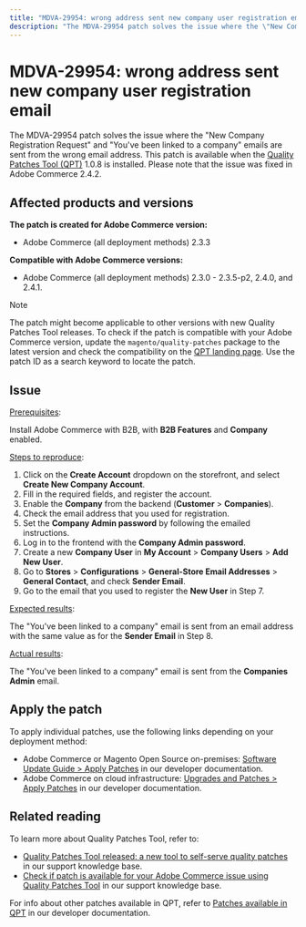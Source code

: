 ```yaml
---
title: "MDVA-29954: wrong address sent new company user registration email"
description: "The MDVA-29954 patch solves the issue where the \"New Company Registration Request\" and \"You've been linked to a company\" emails are sent from the wrong email address. This patch is available when the [Quality Patches Tool (QPT)](https://support.magento.com/hc/en-us/articles/360047139492) 1.0.8 is installed. Please note that the issue was fixed in Adobe Commerce 2.4.2."
---
```


# MDVA-29954: wrong address sent new company user registration email

The MDVA-29954 patch solves the issue where the "New Company Registration Request" and "You've been linked to a company" emails are sent from the wrong email address. This patch is available when the [Quality Patches Tool (QPT)](https://support.magento.com/hc/en-us/articles/360047139492) 1.0.8 is installed. Please note that the issue was fixed in Adobe Commerce 2.4.2.

## Affected products and versions

**The patch is created for Adobe Commerce version:**

* Adobe Commerce (all deployment methods) 2.3.3

**Compatible with Adobe Commerce versions:**

* Adobe Commerce (all deployment methods) 2.3.0 - 2.3.5-p2, 2.4.0, and 2.4.1.

>[!NOTE]
>
>The patch might become applicable to other versions with new Quality Patches Tool releases. To check if the patch is compatible with your Adobe Commerce version, update the `magento/quality-patches` package to the latest version and check the compatibility on the [QPT landing page](https://devdocs.magento.com/quality-patches/tool.html#patch-grid). Use the patch ID as a search keyword to locate the patch.

## Issue

<u>Prerequisites</u>:

Install Adobe Commerce with B2B, with **B2B Features** and **Company** enabled.

<u>Steps to reproduce</u>:

1. Click on the **Create Account** dropdown on the storefront, and select **Create New Company Account**.
1. Fill in the required fields, and register the account.
1. Enable the **Company** from the backend (**Customer** > **Companies**).
1. Check the email address that you used for registration.
1. Set the **Company Admin password** by following the emailed instructions.
1. Log in to the frontend with the **Company Admin password**.
1. Create a new **Company User** in **My Account** > **Company Users** > **Add New User**.
1. Go to **Stores** > **Configurations** > **General-Store Email Addresses** > **General Contact**, and check **Sender Email**.
1. Go to the email that you used to register the **New User** in Step 7.

<u>Expected results</u>:

The "You've been linked to a company" email is sent from an email address with the same value as for the **Sender Email** in Step 8.

<u>Actual results</u>:

The "You've been linked to a company" email is sent from the **Companies Admin** email.

## Apply the patch

To apply individual patches, use the following links depending on your deployment method:

* Adobe Commerce or Magento Open Source on-premises: [Software Update Guide > Apply Patches](https://devdocs.magento.com/guides/v2.4/comp-mgr/patching/mqp.html) in our developer documentation.
* Adobe Commerce on cloud infrastructure: [Upgrades and Patches > Apply Patches](https://devdocs.magento.com/cloud/project/project-patch.html) in our developer documentation.

## Related reading

To learn more about Quality Patches Tool, refer to:

* [Quality Patches Tool released: a new tool to self-serve quality patches](https://support.magento.com/hc/en-us/articles/360047139492) in our support knowledge base.
* [Check if patch is available for your Adobe Commerce issue using Quality Patches Tool](https://support.magento.com/hc/en-us/articles/360047125252) in our support knowledge base.

For info about other patches available in QPT, refer to [Patches available in QPT](https://devdocs.magento.com/quality-patches/tool.html#patch-grid) in our developer documentation.